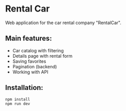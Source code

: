 # Rental Car

Web application for the car rental company "RentalCar".

## Main features:

- Car catalog with filtering
- Details page with rental form
- Saving favorites
- Pagination (backend)
- Working with API

## Installation:
```bash
npm install
npm run dev